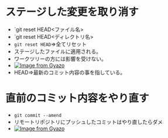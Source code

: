 # ステージした変更を取り消す
- `git reset HEAD<ファイル名>
- `git reset HEAD<ディレクトリ名>
- `git reset HEAD`⇒全てリセット
- ステージしたファイルに適用される。
- ワークツリーの方には影響を受けない。
- [![Image from Gyazo](https://i.gyazo.com/43fb6f21dd5b52e5b173623f3bc3e927.png)](https://gyazo.com/43fb6f21dd5b52e5b173623f3bc3e927)
- HEAD⇒最新のコミット内容の事を指している。

# 直前のコミット内容をやり直す
- `git commit --amend`
- リモートリポジトリにプッシュしたコミットはやり直したらダメ
- [![Image from Gyazo](https://i.gyazo.com/99129876381bcb05700426b1dfc43232.png)](https://gyazo.com/99129876381bcb05700426b1dfc43232)
